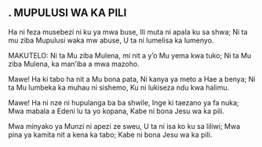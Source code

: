 ## . MUPULUSI WA KA PILI

Ha ni feza musebezi ni ku ya mwa buse,
Ili muta ni apala ku sa shwa;
Ni ta mu ziba Mupulusi waka mw abuse, U ta ni lumelisa ka lumenyo.

MAKUTELO:
Ni ta Mu ziba Mulena, mi nit a y’o Mu yema kwa tuko;
Ni ta Mu ziba Mulena, ka man’iba a mwa mazoho.


Mawe! Ha ki tabo ha nit a Mu bona pata,
Ni kanya ya meto a Hae a benya;
Ni ta Mu lumbeka ka muhau ni sishemo,
Ku ni lukiseza ndu kwa halimu.


Mawe! Ha ni nze ni hupulanga ba ba shwile,
Inge ki taezano ya fa nuka;
Mwa mabala a Edeni lu ta yo kopana,
Kabe ni bona Jesu wa ka pili.


Mwa minyako ya Munzi ni apezi ze sweu,
U ta ni isa ko ku sa liliwi;
Mwa pina ya kamita nit a kena ka tabo;
Kabe ni bona Jesu wa ka pili.

